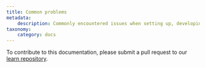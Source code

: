 ```yaml
---
title: Common problems
metadata:
    description: Commonly encountered issues when setting up, developing, or deploying a UserFrosting project.
taxonomy:
    category: docs
---
```


To contribute to this documentation, please submit a pull request to our [learn repository](https://github.com/userfrosting/learn/tree/master/pages).
